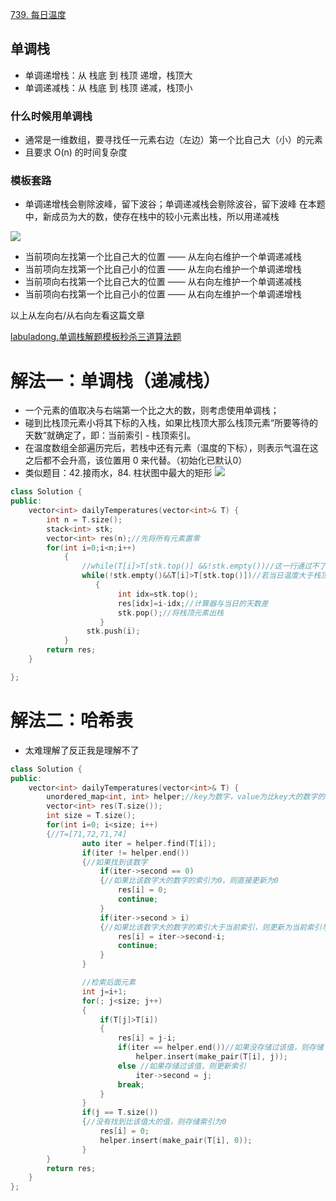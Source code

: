 [739. 每日温度](https://leetcode-cn.com/problems/daily-temperatures/description/)

    
## 单调栈
- 单调递增栈：从 栈底 到 栈顶 递增，栈顶大
- 单调递减栈：从 栈底 到 栈顶 递减，栈顶小
### 什么时候用单调栈
- 通常是一维数组，要寻找任一元素右边（左边）第一个比自己大（小）的元素
- 且要求 O(n) 的时间复杂度
### 模板套路
- 单调递增栈会剔除波峰，留下波谷；单调递减栈会剔除波谷，留下波峰
在本题中，新成员为大的数，使存在栈中的较小元素出栈，所以用递减栈

![](https://pic.leetcode-cn.com/0051296ee260c55479a5dc139fedadc99d0ee32f30a7d27d216c4c4dcc51c7ad-image.png)

- 当前项向左找第一个比自己大的位置 —— 从左向右维护一个单调递减栈 
- 当前项向左找第一个比自己小的位置 —— 从左向右维护一个单调递增栈
- 当前项向右找第一个比自己大的位置 —— 从右向左维护一个单调递减栈
- 当前项向右找第一个比自己小的位置 —— 从右向左维护一个单调递增栈

以上从左向右/从右向左看这篇文章

[labuladong.单调栈解题模板秒杀三道算法题](https://mp.weixin.qq.com/s/KYfjBejo84AmajnPZNs5nA)  





# 解法一：单调栈（递减栈）
- 一个元素的值取决与右端第一个比之大的数，则考虑使用单调栈；
- 碰到比栈顶元素小将其下标的入栈，如果比栈顶大那么栈顶元素“所要等待的天数”就确定了，即：当前索引 - 栈顶索引。
- 在温度数组全部遍历完后，若栈中还有元素（温度的下标），则表示气温在这之后都不会升高，该位置用 0 来代替。（初始化已默认0）
- 类似题目：42.接雨水，84. 柱状图中最大的矩形
![](https://pic.leetcode-cn.com/1615387066-zjeHWd-%E6%97%A0%E6%A0%87%E9%A2%98.png)

```C++
class Solution {
public:
    vector<int> dailyTemperatures(vector<int>& T) {
        int n = T.size();
        stack<int> stk;
        vector<int> res(n);//先将所有元素置零
        for(int i=0;i<n;i++)
            {
                //while(T[i]>T[stk.top()] &&!stk.empty())//这一行通过不了，因为一开始可能是空的，要把.top放在后面判断
                while(!stk.empty()&&T[i]>T[stk.top()])//若当日温度大于栈顶温度，则说明当日是栈顶元素的升温日
                   {
                        int idx=stk.top();
                        res[idx]=i-idx;//计算器与当日的天数差
                        stk.pop();//将栈顶元素出栈
                    }
                 stk.push(i);
            }
        return res;
    }

};


```
# 解法二：哈希表
- 太难理解了反正我是理解不了
```C++
class Solution {
public:
    vector<int> dailyTemperatures(vector<int>& T) {
        unordered_map<int, int> helper;//key为数字，value为比key大的数字的索引，如果没有则为0
        vector<int> res(T.size());
        int size = T.size();
        for(int i=0; i<size; i++) 
        {//T=[71,72,71,74]
                auto iter = helper.find(T[i]);
                if(iter != helper.end()) 
                {//如果找到该数字
                    if(iter->second == 0) 
                    {//如果比该数字大的数字的索引为0，则直接更新为0
                        res[i] = 0;
                        continue;
                    }
                    if(iter->second > i) 
                    {//如果比该数字大的数字的索引大于当前索引，则更新为当前索引与大的数字索引的差
                        res[i] = iter->second-i;
                        continue;
                    }
                }

                //检索后面元素
                int j=i+1;
                for(; j<size; j++) 
                {
                    if(T[j]>T[i]) 
                    {
                        res[i] = j-i;
                        if(iter == helper.end())//如果没存储过该值，则存储
                            helper.insert(make_pair(T[i], j));
                        else //如果存储过该值，则更新索引
                            iter->second = j;
                        break;
                    }
                }
                if(j == T.size()) 
                {//没有找到比该值大的值，则存储索引为0
                    res[i] = 0;
                    helper.insert(make_pair(T[i], 0));
                }
        }
        return res;
    }
};

```